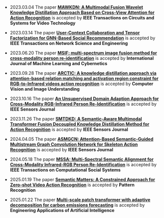 * 2023.03.04 The paper [**MAWKDN: A Multimodal Fusion Wavelet Knowledge Distillation Approach Based on Cross-View Attention for Action Recognition**](https://ieeexplore.ieee.org/document/10066208) is accepted by **IEEE Transactions on Circuits and Systems for Video Technology**

* 2023.03.14 The paper [**User-Context Collaboration and Tensor Factorization for GNN-Based Social Recommendation**](https://ieeexplore.ieee.org/document/10081493) is accepted by **IEEE Transactions on Network Science and Engineering**

* 2023.06.20 The paper [**MSIF: multi‑spectrum image fusion method for cross‑modality person re‑identification**](https://link.springer.com/article/10.1007/s13042-023-01932-4) is accepted by **International Journal of Machine Learning and Cybernetics**

* 2023.09.28 The paper [**ARCTIC: A knowledge distillation approach via attention-based relation matching and activation region constraint for RGB-to-Infrared videos action recognition**](https://www.sciencedirect.com/science/article/pii/S1077314223002333) is accepted by **Computer Vision and Image Understanding**

* 2023.10.16 The paper [**An Unsupervised Domain Adaption Approach for Cross-Modality RGB-Infrared Person Re-Identification**](https://ieeexplore.ieee.org/abstract/document/10295407) is accepted by **IEEE Sensors Journal**

* 2023.11.26 The paper [**SMTDKD: A Semantic-Aware Multimodal Transformer Fusion Decoupled Knowledge Distillation Method for Action Recognition**](https://ieeexplore.ieee.org/document/10345487) is accepted by **IEEE Sensors Journal**

* 2024.04.05 The paper [**ASMGCN: Attention-Based Semantic-Guided Multistream Graph Convolution Network for Skeleton Action Recognition**](https://ieeexplore.ieee.org/abstract/document/10505150) is accepted by **IEEE Sensors Journal**
 
* 2024.05.18 The paper [**MSSA: Multi-Spectral Semantic Alignment for Cross-Modality Infrared-RGB Person Re-Identification**](https://ieeexplore.ieee.org/document/10581875) is accepted by **IEEE Transactions on Computational Social Systems**
  
* 2025.01.19 The paper [**Semantic Matters: A Constrained Approach for Zero-shot Video Action Recognition**](https://doi.org/10.1016/j.patcog.2025.111402) is accepted by **Pattern Recognition**

* 2025.01.22 The paper [**Multi-scale patch transformer with adaptive decomposition for carbon
emissions forecasting**](https://authors.elsevier.com/c/1kdDV3OWJ9CRP2) is accepted by **Engineering Applications of Artificial Intelligence**

